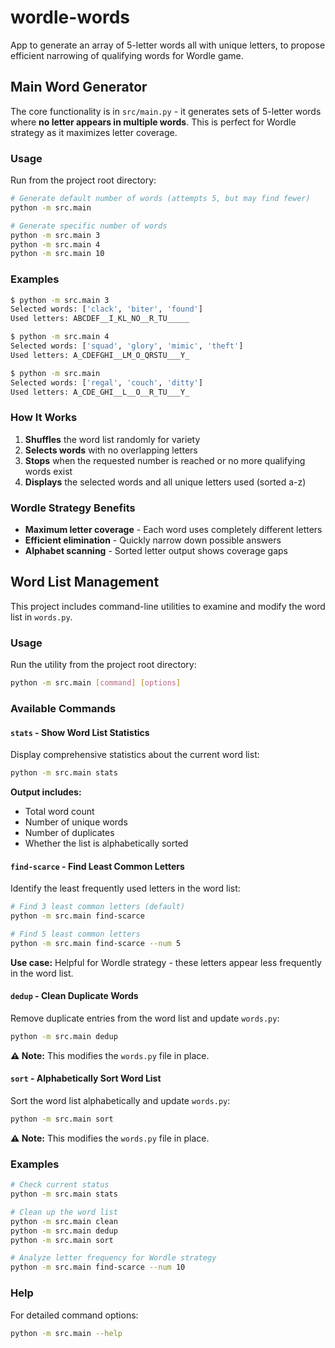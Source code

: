 # wordle-words
App to generate an array of 5-letter words all with unique letters, to propose efficient narrowing of qualifying words for Wordle game.

## Main Word Generator

The core functionality is in `src/main.py` - it generates sets of 5-letter words where **no letter appears in multiple words**. This is perfect for Wordle strategy as it maximizes letter coverage.

### Usage

Run from the project root directory:

```bash
# Generate default number of words (attempts 5, but may find fewer)
python -m src.main

# Generate specific number of words
python -m src.main 3
python -m src.main 4
python -m src.main 10
```

### Examples

```bash
$ python -m src.main 3
Selected words: ['clack', 'biter', 'found']
Used letters: ABCDEF__I_KL_NO__R_TU_____

$ python -m src.main 4
Selected words: ['squad', 'glory', 'mimic', 'theft']
Used letters: A_CDEFGHI__LM_O_QRSTU___Y_

$ python -m src.main
Selected words: ['regal', 'couch', 'ditty']
Used letters: A_CDE_GHI__L__O__R_TU___Y_
```

### How It Works

1. **Shuffles** the word list randomly for variety
2. **Selects words** with no overlapping letters
3. **Stops** when the requested number is reached or no more qualifying words exist
4. **Displays** the selected words and all unique letters used (sorted a-z)

### Wordle Strategy Benefits

- **Maximum letter coverage** - Each word uses completely different letters
- **Efficient elimination** - Quickly narrow down possible answers
- **Alphabet scanning** - Sorted letter output shows coverage gaps

## Word List Management

This project includes command-line utilities to examine and modify the word list in `words.py`.

### Usage

Run the utility from the project root directory:

```bash
python -m src.main [command] [options]
```

### Available Commands

#### `stats` - Show Word List Statistics
Display comprehensive statistics about the current word list:
```bash
python -m src.main stats
```
**Output includes:**
- Total word count
- Number of unique words
- Number of duplicates
- Whether the list is alphabetically sorted

#### `find-scarce` - Find Least Common Letters
Identify the least frequently used letters in the word list:
```bash
# Find 3 least common letters (default)
python -m src.main find-scarce

# Find 5 least common letters
python -m src.main find-scarce --num 5
```
**Use case:** Helpful for Wordle strategy - these letters appear less frequently in the word list.

#### `dedup` - Clean Duplicate Words
Remove duplicate entries from the word list and update `words.py`:
```bash
python -m src.main dedup
```
**⚠️ Note:** This modifies the `words.py` file in place.

#### `sort` - Alphabetically Sort Word List
Sort the word list alphabetically and update `words.py`:
```bash
python -m src.main sort
```
**⚠️ Note:** This modifies the `words.py` file in place.

### Examples

```bash
# Check current status
python -m src.main stats

# Clean up the word list
python -m src.main clean
python -m src.main dedup
python -m src.main sort

# Analyze letter frequency for Wordle strategy
python -m src.main find-scarce --num 10
```

### Help

For detailed command options:
```bash
python -m src.main --help
```
